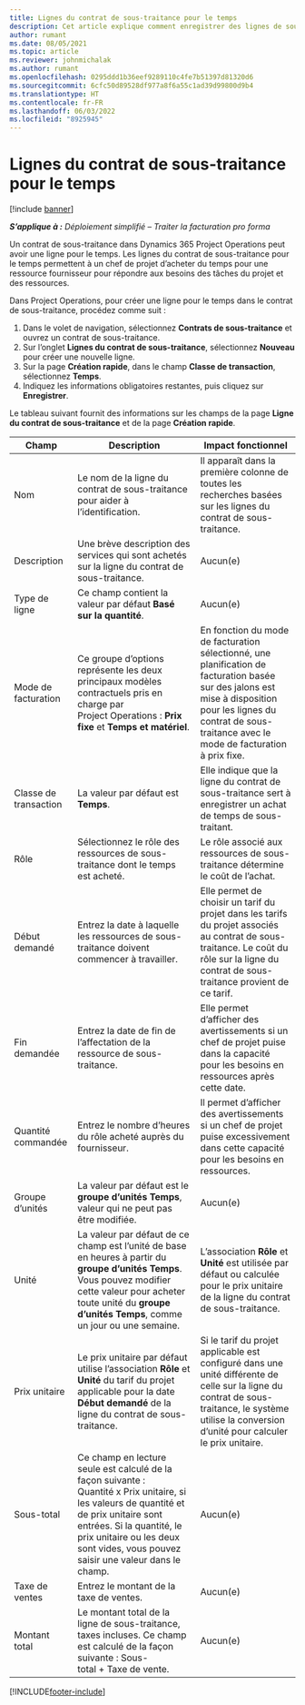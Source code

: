 ```yaml
---
title: Lignes du contrat de sous-traitance pour le temps
description: Cet article explique comment enregistrer des lignes de sous-traitance pour le temps et enregistrer l’achat de temps auprès des fournisseurs.
author: rumant
ms.date: 08/05/2021
ms.topic: article
ms.reviewer: johnmichalak
ms.author: rumant
ms.openlocfilehash: 0295ddd1b36eef9289110c4fe7b51397d81320d6
ms.sourcegitcommit: 6cfc50d89528df977a8f6a55c1ad39d99800d9b4
ms.translationtype: HT
ms.contentlocale: fr-FR
ms.lasthandoff: 06/03/2022
ms.locfileid: "8925945"
---
```

# <a name="subcontract-lines-for-time"></a>Lignes du contrat de sous-traitance pour le temps

[!include [banner](../../includes/dataverse-preview.md)]

_**S’applique à :** Déploiement simplifié – Traiter la facturation pro forma_

Un contrat de sous-traitance dans Dynamics 365 Project Operations peut avoir une ligne pour le temps. Les lignes du contrat de sous-traitance pour le temps permettent à un chef de projet d’acheter du temps pour une ressource fournisseur pour répondre aux besoins des tâches du projet et des ressources.

Dans Project Operations, pour créer une ligne pour le temps dans le contrat de sous-traitance, procédez comme suit :

1. Dans le volet de navigation, sélectionnez **Contrats de sous-traitance** et ouvrez un contrat de sous-traitance.
2. Sur l’onglet **Lignes du contrat de sous-traitance**, sélectionnez **Nouveau** pour créer une nouvelle ligne.
3. Sur la page **Création rapide**, dans le champ **Classe de transaction**, sélectionnez **Temps**.
4. Indiquez les informations obligatoires restantes, puis cliquez sur **Enregistrer**.

  Le tableau suivant fournit des informations sur les champs de la page **Ligne du contrat de sous-traitance** et de la page **Création rapide**.

| **Champ** | **Description** | **Impact fonctionnel** |
| --- | --- | --- |
| Nom  | Le nom de la ligne du contrat de sous-traitance pour aider à l’identification. | Il apparaît dans la première colonne de toutes les recherches basées sur les lignes du contrat de sous-traitance. |
| Description | Une brève description des services qui sont achetés sur la ligne du contrat de sous-traitance. |Aucun(e) |
| Type de ligne |   Ce champ contient la valeur par défaut **Basé sur la quantité**.| Aucun(e) |
| Mode de facturation | Ce groupe d’options représente les deux principaux modèles contractuels pris en charge par Project Operations : **Prix fixe** et **Temps et matériel**. | En fonction du mode de facturation sélectionné, une planification de facturation basée sur des jalons est mise à disposition pour les lignes du contrat de sous-traitance avec le mode de facturation à prix fixe. |
| Classe de transaction | La valeur par défaut est **Temps**. | Elle indique que la ligne du contrat de sous-traitance sert à enregistrer un achat de temps de sous-traitant. |
| Rôle | Sélectionnez le rôle des ressources de sous-traitance dont le temps est acheté. | Le rôle associé aux ressources de sous-traitance détermine le coût de l’achat. |
| Début demandé | Entrez la date à laquelle les ressources de sous-traitance doivent commencer à travailler. | Elle permet de choisir un tarif du projet dans les tarifs du projet associés au contrat de sous-traitance. Le coût du rôle sur la ligne du contrat de sous-traitance provient de ce tarif. |
| Fin demandée | Entrez la date de fin de l’affectation de la ressource de sous-traitance. | Elle permet d’afficher des avertissements si un chef de projet puise dans la capacité pour les besoins en ressources après cette date. |
| Quantité commandée | Entrez le nombre d’heures du rôle acheté auprès du fournisseur. | Il permet d’afficher des avertissements si un chef de projet puise excessivement dans cette capacité pour les besoins en ressources. |
| Groupe d’unités | La valeur par défaut est le **groupe d’unités Temps**, valeur qui ne peut pas être modifiée. | Aucun(e)|
| Unité | La valeur par défaut de ce champ est l’unité de base en heures à partir du **groupe d’unités Temps**. Vous pouvez modifier cette valeur pour acheter toute unité du **groupe d’unités Temps**, comme un jour ou une semaine. | L’association **Rôle** et **Unité** est utilisée par défaut ou calculée pour le prix unitaire de la ligne du contrat de sous-traitance. |
| Prix unitaire | Le prix unitaire par défaut utilise l’association **Rôle** et **Unité** du tarif du projet applicable pour la date **Début demandé** de la ligne du contrat de sous-traitance. | Si le tarif du projet applicable est configuré dans une unité différente de celle sur la ligne du contrat de sous-traitance, le système utilise la conversion d’unité pour calculer le prix unitaire. |
| Sous-total |    Ce champ en lecture seule est calculé de la façon suivante : Quantité x Prix unitaire, si les valeurs de quantité et de prix unitaire sont entrées. Si la quantité, le prix unitaire ou les deux sont vides, vous pouvez saisir une valeur dans le champ. | Aucun(e)|
| Taxe de ventes |   Entrez le montant de la taxe de ventes. |Aucun(e) |
| Montant total | Le montant total de la ligne de sous-traitance, taxes incluses. Ce champ est calculé de la façon suivante : Sous-total + Taxe de vente.|Aucun(e) |

[!INCLUDE[footer-include](../../includes/footer-banner.md)]
